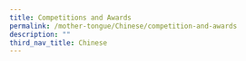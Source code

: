 ```yaml
---
title: Competitions and Awards
permalink: /mother-tongue/Chinese/competition-and-awards
description: ""
third_nav_title: Chinese
---
```


